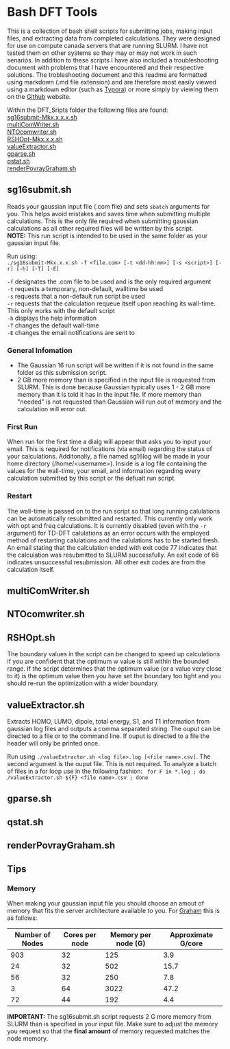 # Bash DFT Tools
This is a collection of bash shell scripts for submitting jobs, making input files, and extracting data from completed calculations. They were designed for use on compute canada servers that are running SLURM. I have not tested them on other systems so they may or may not work in such senarios. In addition to these scripts I have also included a troubleshooting document with problems that I have encountered and their respective solutions. The trobleshooting document and this readme are formatted using markdown (.md file extension) and are therefore most easily viewed using a markdown editor (such as [Typora](https://typora.io/)) or more simply by viewing them on the [Github](https://github.com/npaisley/Bash-DFT-Tools) website.  

Within the DFT_Sripts folder the following files are found:  
[sg16submit-Mkx.x.x.x.sh](#sg16submitsh)  
[multiComWriter.sh](#multicomwritersh)  
[NTOcomwriter.sh](#ntocomwritersh)  
[RSHOpt-Mkx.x.x.sh](#rshoptsh)  
[valueExtractor.sh](#valueextractorsh)    
[gparse.sh](#gparsesh)  
[qstat.sh](#qstatsh)  
[renderPovrayGraham.sh](#renderpovraygrahamsh)  

## sg16submit.sh
Reads your gaussian input file (.com file) and sets `sbatch` arguments for you. This helps avoid mistakes and saves time when submitting multiple calculations. This is the only file required when submitting gaussian calculations as all other required files will be written by this script.    
**NOTE:** This run script is intended to be used in the same folder as your gaussian input file.  

Run using:  
 `./sg16submit-Mkx.x.x.sh -f <file.com> [-t <dd-hh:mm>] [-s <script>] [-r] [-h] [-T] [-E]`

`-f` designates the .com file to be used and is the only required argument  
`-t` requests a temporary, non-default, walltime be used  
`-s` requests that a non-default run script be used  
`-r` requests that the calculation requeue itself upon reaching its wall-time. This only works with the default script  
`-h` displays the help information  
`-T` changes the default wall-time  
`-E` changes the email notifications are sent to  

### General Infomation
- The Gaussian 16 run script will be written if it is not found in the same folder as this submission script.  
- 2 GB more memory than is specified in the input file is requested from SLURM. This is done because Gaussian typically uses 1 - 2 GB more memory than it is told it has in the input file. If more memory than "needed" is not requested than Gaussian will run out of memory and the calculation will error out.  

### First Run
When run for the first time a dialg will appear that asks you to input your email. This is required for notifications (via email) regarding the status of your calculations. Additonally, a file named sg16log will be made in your home directory (/home/\<username\>). Inside is a log file containing the values for the wall-time, your email, and information regarding every calculation submitted by this script or the defualt run script.  

### Restart
The wall-time is passed on to the run script so that long running calulations can be automatically resubmitted and restarted. This currently only work with opt and freq calculations. It is currently disabled (even with the `-r` argument) for TD-DFT calulations as an error occurs with the employed method of restarting calulations and the calulations has to be started fresh. An email stating that the calculation ended with exit code 77 indicates that the calculation was resubmitted to SLURM successfully. An exit code of 66 indicates unsuccessful resubmission. All other exit codes are from the calculation itself.  

## multiComWriter.sh  

## NTOcomwriter.sh  

## RSHOpt.sh  
The boundary values in the script can be changed to speed up calculations if you are confident that the optimum w value is still within the bounded range. If the script determines that the optimum value (or a value very close to it) is the optimum value then you have set the boundary too tight and you should re-run the optimization with a wider boundary.  

## valueExtractor.sh    
Extracts HOMO, LUMO, dipole, total energy, S1, and T1 information from gaussian log files and outputs a comma separated string. The ouput can be directed to a file or to the command line. If ouput is directed to a file the header will only be printed once.  

Run using `./valueExtractor.sh <log file>.log [<file name>.csv]`. The second argument is the ouput file. This is not required. 
To analyze a batch of files in a for loop use in the following fashion: ` for F in *.log ; do /valueExtractor.sh ${F} <file name>.csv ; done`  

## gparse.sh  

## qstat.sh  

## renderPovrayGraham.sh

## Tips  
### Memory  
When making your gaussian input file you should choose an amout of memory that fits the server architecture available to you. For [Graham](https://docs.computecanada.ca/wiki/Graham) this is as follows:  

| Number of Nodes | Cores per node | Memory per node (G) | Approximate G/core |
|---|---|---|---|
| 903 | 32 | 125   | 3.9  |
| 24  | 32 | 502   | 15.7 |
| 56  | 32 | 250   | 7.8  |
| 3   | 64 | 3022  | 47.2 |
| 72  | 44 | 192   | 4.4  |
 
**IMPORTANT:** The sg16submit.sh script requests 2 G more memory from SLURM than is specified in your input file. Make sure to adjust the memory you request so that the **final amount** of memory requested matches the node memory.  
